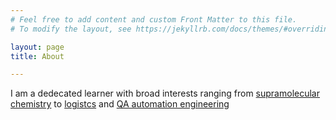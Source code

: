 ```yaml
---
# Feel free to add content and custom Front Matter to this file.
# To modify the layout, see https://jekyllrb.com/docs/themes/#overriding-theme-defaults

layout: page
title: About

---
```


I am a dedecated learner with broad interests ranging from [supramolecular chemistry](/Publications/) to [logistcs](/projects/) and [QA automation engineering](/projects/) 